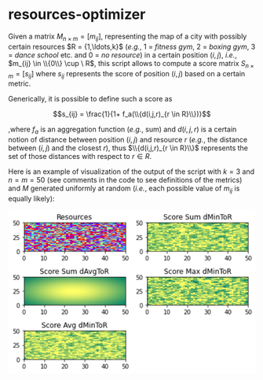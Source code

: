 # resources-optimizer

Given a matrix $M_{n \times m} = [m_{ij}]$, representing the map of a city with possibly certain resources $R = \{1,\ldots,k}$ (*e.g.*, 1 = *fitness gym*, 2 = *boxing gym*, 3 = *dance school* etc. and 0 = *no resource*) in a certain position $(i,j)$, *i.e.*, $m_{ij} \in \\{0\\} \cup \ R$, this script allows to compute a score matrix $S_{n \times m} = [s_{ij}]$ where $s_{ij}$ represents the score of position $(i,j)$ based on a certain metric.

Generically, it is possible to define such a score as 

$$s_{ij} = \frac{1}{1+ f_a(\\{d(i,j,r)_{r \in R}\\})}$$

,where $f_a$ is an aggregation function (*e.g.*, sum) and $d(i,j,r)$ is a certain notion of distance between position $(i,j)$ and resource $r$ (*e.g.*, the distance between $(i,j)$ and the closest $r$), thus $\\{d(i,j,r)_{r \in R}\\}$ represents the set of those distances with respect to $r \in R$.

Here is an example of visualization of the output of the script with $k = 3$ and $n = m = 50$ (see comments in the code to see definitions of the metrics) and $M$ generated uniformly at random (*i.e.*, each possible value of $m_{ij}$ is equally likely):

<p align="center">
    <img width="900" src="https://raw.githubusercontent.com/lorenzogentile404/resources-optimizer/main/resourceOptimizerOutput.png" alt="Material Bread logo">
</p>

